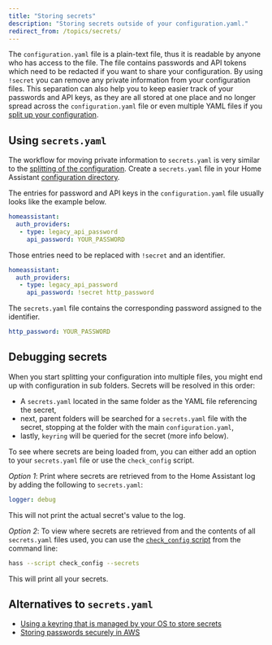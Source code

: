 ```yaml
---
title: "Storing secrets"
description: "Storing secrets outside of your configuration.yaml."
redirect_from: /topics/secrets/
---
```


The `configuration.yaml` file is a plain-text file, thus it is readable by anyone who has access to the file. The file contains passwords and API tokens which need to be redacted if you want to share your configuration. By using `!secret` you can remove any private information from your configuration files. This separation can also help you to keep easier track of your passwords and API keys, as they are all stored at one place and no longer spread across the `configuration.yaml` file or even multiple YAML files if you [split up your configuration](/docs/configuration/splitting_configuration/).

## Using `secrets.yaml`

The workflow for moving private information to `secrets.yaml` is very similar to the [splitting of the configuration](/docs/configuration/splitting_configuration/). Create a `secrets.yaml` file in your Home Assistant [configuration directory](/docs/configuration/).

The entries for password and API keys in the `configuration.yaml` file usually looks like the example below.

```yaml
homeassistant:
  auth_providers:
   - type: legacy_api_password
     api_password: YOUR_PASSWORD
```

Those entries need to be replaced with `!secret` and an identifier.

```yaml
homeassistant:
  auth_providers:
   - type: legacy_api_password
     api_password: !secret http_password
```

The `secrets.yaml` file contains the corresponding password assigned to the identifier.

```yaml
http_password: YOUR_PASSWORD
```

## Debugging secrets

When you start splitting your configuration into multiple files, you might end up with configuration in sub folders. Secrets will be resolved in this order:

- A `secrets.yaml` located in the same folder as the YAML file referencing the secret,
- next, parent folders will be searched for a `secrets.yaml` file with the secret, stopping at the folder with the main `configuration.yaml`,
- lastly, `keyring` will be queried for the secret (more info below).

To see where secrets are being loaded from, you can either add an option to your `secrets.yaml` file or use the `check_config` script.

*Option 1*: Print where secrets are retrieved from to the Home Assistant log by adding the following to `secrets.yaml`:

```yaml
logger: debug
```

This will not print the actual secret's value to the log.

*Option 2*: To view where secrets are retrieved from and the contents of all `secrets.yaml` files used, you can use the [`check_config` script](/docs/tools/check_config/) from the command line:

```bash
hass --script check_config --secrets
```

This will print all your secrets.

## Alternatives to `secrets.yaml`

- [Using a keyring that is managed by your OS to store secrets](/docs/tools/keyring/)
- [Storing passwords securely in AWS](/docs/tools/credstash/)
